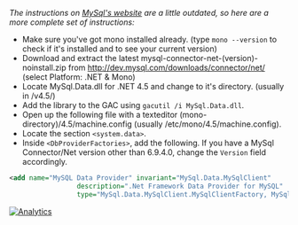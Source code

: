 *The instructions on [MySql's website](http://dev.mysql.com/doc/connector-net/en/connector-net-installation-unix.html) are a little outdated, so here are a more complete set of instructions:*

- Make sure you've got mono installed already. (type ```mono --version``` to check if it's installed and to see your current version)
- Download and extract the latest mysql-connector-net-(version)-noinstall.zip from http://dev.mysql.com/downloads/connector/net/ (select Platform: .NET & Mono)
- Locate MySql.Data.dll for .NET 4.5 and change to it's directory. (usually in /v4.5/)
- Add the library to the GAC using ```gacutil /i MySql.Data.dll```.
- Open up the following file with a texteditor (mono-directory)/4.5/machine.config (usually /etc/mono/4.5/machine.config).
- Locate the section ```<system.data>```.
- Inside ```<DbProviderFactories>```, add the following. If you have a MySql Connector/Net version other than 6.9.4.0, change the ```Version``` field accordingly.

``` xml
<add name="MySQL Data Provider" invariant="MySql.Data.MySqlClient"
                 description=".Net Framework Data Provider for MySQL"
                 type="MySql.Data.MySqlClient.MySqlClientFactory, MySql.Data, Version=6.9.4.0, Culture=neutral, PublicKeyToken=c5687fc88969c44d" />
```

[![Analytics](https://ga-beacon.appspot.com/UA-58691640-2/SampSharp/wiki.installing.mysql.linux?pixel)](https://github.com/igrigorik/ga-beacon)